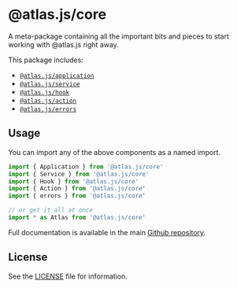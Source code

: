 # @atlas.js/core

A meta-package containing all the important bits and pieces to start working with @atlas.js right away.

This package includes:

- [`@atlas.js/application`][atlas-application]
- [`@atlas.js/service`][atlas-service]
- [`@atlas.js/hook`][atlas-hook]
- [`@atlas.js/action`][atlas-action]
- [`@atlas.js/errors`][atlas-errors]

## Usage

You can import any of the above components as a named import.

```js
import { Application } from '@atlas.js/core'
import { Service } from '@atlas.js/core'
import { Hook } from '@atlas.js/core'
import { Action } from '@atlas.js/core'
import { errors } from '@atlas.js/core'

// or get it all at once
import * as Atlas from '@atlas.js/core'
```

Full documentation is available in the main [Github repository][atlas-repo].

## License

See the [LICENSE](LICENSE) file for information.

[atlas-application]: https://www.npmjs.com/package/@atlas.js/application
[atlas-service]: https://www.npmjs.com/package/@atlas.js/service
[atlas-hook]: https://www.npmjs.com/package/@atlas.js/hook
[atlas-action]: https://www.npmjs.com/package/@atlas.js/action
[atlas-errors]: https://www.npmjs.com/package/@atlas.js/errors
[atlas-repo]: https://github.com/strvcom/atlas.js
